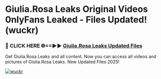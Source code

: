 # Giulia.Rosa Leaks Original Videos 0nlyFans Leaked - Files Updated! (wuckr)

<h3>🔴 CLICK HERE 🌐==►► <a href="https://tinyurl.com/3hn5wdd3" rel="nofollow">Giulia.Rosa Leaks Updated Files</a></h3>

Get Giulia.Rosa Leaks and all content. Now you can access all videos and pictures of Giulia.Rosa Leaks. New Updated Files 2025!

[![wuckr](https://i.imgur.com/4HnBqBT.gif)](https://tinyurl.com/3hn5wdd3)
